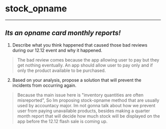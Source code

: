 # stock_opname
---
## _Its an opname card monthly reports!_

1. Describe what you think happened that caused those bad reviews during our 12.12 event and why it happened. 
> The bad review comes because the app allowing user to pay but they get nothing eventually. An app should allow user to pay only and if only the product available to be purchased. 
2. Based on your analysis, propose a solution that will prevent the incidents from occurring again. 
> Because tha main issue here is "inventory quantities are often misreported", So Im proposing stock-opname method that are usually used by accountacy major. Im not gonna talk about how we prevent user from paying unavailable products, besides making a quarter month report that will decide how much stock will be displayed on the app before the 12.12 flash sale is coming up.